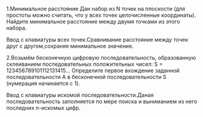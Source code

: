 1.Минимальное расстояние
Дан набор из N точек на плоскости (для простоты можно считать, что у всех точек целочисленные координаты). Найдите минимальное расстояние между двумя точками из этого набора.

Ввод с клавиатуры всех точек.Сравнивание расстояние между точек друг с другом,сохраняя минимальное значение.

2.Возьмём бесконечную цифровую последовательность, образованную склеиванием последовательных положительных чисел: S = 123456789101112131415...
Определите первое вхождение заданной последовательности A в бесконечной последовательности S (нумерация начинается с 1).

Ввод с клавиатуры искомой последовательности.Даная последовательность заполняется по мере поиска и выниманием из него последних n-искомых цифр.



